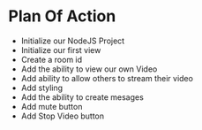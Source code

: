 # Plan Of Action

- Initialize our NodeJS Project
- Initialize our first view
- Create a room id
- Add the ability to view our own Video 
- Add ability to allow others to stream their video 
- Add styling
- Add the ability to create mesages
- Add mute button
- Add Stop Video button